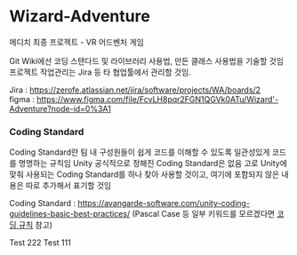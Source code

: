 # Wizard-Adventure

메디치 최종 프로젝트 - VR 어드벤처 게임

Git Wiki에선 코딩 스탠다드 및 라이브러리 사용법, 만든 클래스 사용법을 기술할 것임
프로젝트 작업관리는 Jira 등 타 협업툴에서 관리할 것임. 

Jira : https://zerofe.atlassian.net/jira/software/projects/WA/boards/2 <BR>
figma : https://www.figma.com/file/FcvLH8pqr2FGN1QGVk0ATu/Wizard'-Adventure?node-id=0%3A1

### Coding Standard

Coding Standard란 팀 내 구성원들이 쉽게 코드를 이해할 수 있도록 일관성있게 코드를 명명하는 규칙임
Unity 공식적으로 정해진 Coding Standard은 없음
고로 Unity에 맞춰 사용되는 Coding Standard를 하나 찾아 사용할 것이고, 여기에 포함되지 않은 내용은 따로 추가해서 표기할 것임

Coding Standard : https://avangarde-software.com/unity-coding-guidelines-basic-best-practices/
(Pascal Case 등 일부 키워드를 모르겠다면 [코딩 규칙](https://docs.microsoft.com/ko-kr/dotnet/csharp/fundamentals/coding-style/coding-conventions) 참고)

Test 222
Test 111
